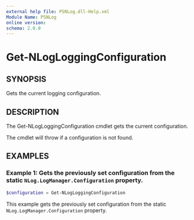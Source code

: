 ```yaml
---
external help file: PSNLog.dll-Help.xml
Module Name: PSNLog
online version:
schema: 2.0.0
---
```


# Get-NLogLoggingConfiguration

## SYNOPSIS

Gets the current logging configuration.

## DESCRIPTION

The Get-NLogLoggingConfiguration cmdlet gets the current configuration.

The cmdlet will throw if a configuration is not found.

## EXAMPLES

### Example 1: Gets the previously set configuration from the static `NLog.LogManager.Configuration` property.

```powershell
$configuration = Get-NLogLoggingConfiguration
```

This example gets the previously set configuration from the static `NLog.LogManager.Configuration` property.